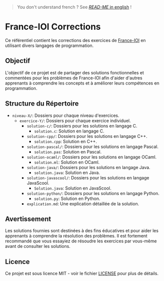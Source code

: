 > You don't understand french ? See [*READ-ME* in english](./README_EN.md) !

# France-IOI Corrections 

Ce référentiel contient les corrections des exercices de [France-IOI](http://www.france-ioi.org/) en utilisant divers langages de programmation.

## Objectif

L'objectif de ce projet est de partager des solutions fonctionnelles et commentées pour les problèmes de France-IOI afin d'aider d'autres apprenants à comprendre les concepts et à améliorer leurs compétences en programmation.

## Structure du Répertoire

- `niveau-X/`: Dossiers pour chaque niveau d'exercices.
  - `exercice-Y/`: Dossiers pour chaque exercice individuel.
    - `solution-c/`: Dossiers pour les solutions en langage C.
      - `solution.c`: Solution en langage C.
    - `solution-cpp/`: Dossiers pour les solutions en langage C++.
      - `solution.cpp`: Solution en C++.
    - `solution-pascal/`: Dossiers pour les solutions en langage Pascal.
      - `solution.pas`: Solution en Pascal.
    - `solution-ocaml/`: Dossiers pour les solutions en langage OCaml.
      - `solution.ml`: Solution en OCaml.
    - `solution-java/`: Dossiers pour les solutions en langage Java.
      - `solution.java`: Solution en Java.
    - `solution-javascool/`: Dossiers pour les solutions en langage JavaScool.
      - `Solution.java`: Solution en JavaScool.
    - `solution-python/`: Dossiers pour les solutions en langage Python.
      - `solution.py`: Solution en Python.
    - `explication.md`: Une explication détaillée de la solution.

## Avertissement

Les solutions fournies sont destinées à des fins éducatives et pour aider les apprenants à comprendre la résolution des problèmes. Il est fortement recommandé que vous essayiez de résoudre les exercices par vous-même avant de consulter les solutions.

## Licence

Ce projet est sous licence MIT - voir le fichier [LICENSE](LICENSE) pour plus de détails.
